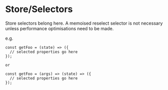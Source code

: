# Store/Selectors

Store selectors belong here. A memoised reselect selector is not
necessary unless performance optimisations need to be made.

e.g.

```
const getFoo = (state) => ({
  // selected properties go here
});

or

const getFoo = (args) => (state) => ({
  // selected properties go here
});
```
